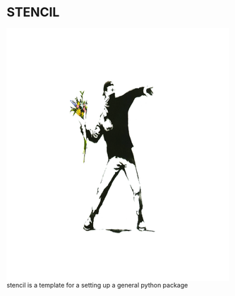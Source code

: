 STENCIL
=====================================================================================================

<img align="right" src="docs/stencil.jpeg" height="575" width="1400">

stencil is a template for a setting up a general python package

